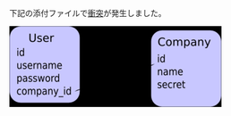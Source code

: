 下記の添付ファイルで[衝突](https://joplinapp.org/conflict/)が発生しました。

![2b41bfaaa3dcdfc3a7855ad0f6ed7d06.png](../_resources/2b41bfaaa3dcdfc3a7855ad0f6ed7d06.png)
